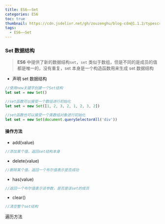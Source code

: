 ```yaml
---
title: ES6——Set
categories: ES6
toc: true
thumbnail: https://cdn.jsdelivr.net/gh/zouzenghu/blog-cdn@1.1.2/typescript/image/foreground_bluprint.svg
tags:
  - ES6——Set
---
```


### Set 数据结构

> **ES6** 中提供了新的数据结构`set`，`set` 类似于数组，但是不同的是成员的值都是唯一的，没有重复，set 本身是一个构造函数用来生成 set 数据结构

- 声明 set 数据结构

```javascript
//使用new关键字创建一个Set结构
let set = new Set()

//set函数可以接受一个数组进行初始化
let set = new Set([1, 2, 3, 2, 1, 2, 3, 2])

//set函数也可以接受一个类数组对象进行初始化
let set = new Set(document.querySelectorAll('div'))
```

#### 操作方法

- add(value)

```javascript
//添加某个值，返回set结构本身
```

- delete(value)

```javascript
//删除某个值，返回一个布尔值表示是否成功
```

- has(value)

```javascript
//返回一个布尔值表示该参数，是否是该set的成员
```

- clear()

```javascript
//清空整个set结构
```

遍历方法
